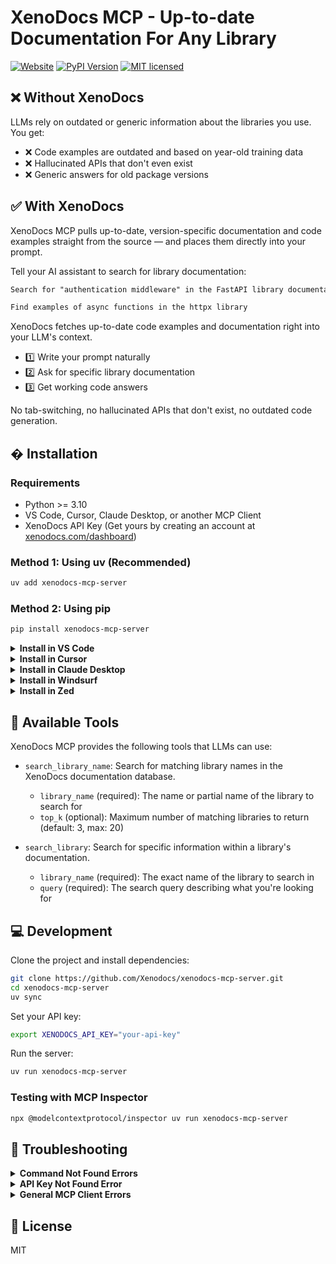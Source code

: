 # XenoDocs MCP - Up-to-date Documentation For Any Library

[![Website](https://img.shields.io/badge/Website-xenodocs.com-blue)](https://xenodocs.com) [![PyPI Version](https://img.shields.io/pypi/v/xenodocs-mcp-server?color=red)](https://pypi.org/project/xenodocs-mcp-server/) [![MIT licensed](https://img.shields.io/badge/license-MIT-blue)](./LICENSE)

## ❌ Without XenoDocs

LLMs rely on outdated or generic information about the libraries you use. You get:

- ❌ Code examples are outdated and based on year-old training data
- ❌ Hallucinated APIs that don't even exist
- ❌ Generic answers for old package versions

## ✅ With XenoDocs

XenoDocs MCP pulls up-to-date, version-specific documentation and code examples straight from the source — and places them directly into your prompt.

Tell your AI assistant to search for library documentation:

```txt
Search for "authentication middleware" in the FastAPI library documentation
```

```txt
Find examples of async functions in the httpx library
```

XenoDocs fetches up-to-date code examples and documentation right into your LLM's context.

- 1️⃣ Write your prompt naturally
- 2️⃣ Ask for specific library documentation
- 3️⃣ Get working code answers

No tab-switching, no hallucinated APIs that don't exist, no outdated code generation.

## �️ Installation

### Requirements

- Python >= 3.10
- VS Code, Cursor, Claude Desktop, or another MCP Client
- XenoDocs API Key (Get yours by creating an account at [xenodocs.com/dashboard](https://xenodocs.com/dashboard))

### Method 1: Using uv (Recommended)

```bash
uv add xenodocs-mcp-server
```

### Method 2: Using pip

```bash
pip install xenodocs-mcp-server
```

<details>
<summary><b>Install in VS Code</b></summary>

Add this to your VS Code MCP config file (`.vscode/mcp.json`). See [VS Code MCP docs](https://code.visualstudio.com/docs/copilot/chat/mcp-servers) for more info.

#### VS Code Local Server Connection

```json
{
  "servers": {
    "xenodocs-mcp-server": {
      "type": "stdio",
      "command": "uvx",
      "args": [
        "xenodocs-mcp-server"
      ],
      "env": {
        "XENODOCS_API_KEY": "YOUR_API_KEY"
      }
    }
  },
  "inputs": []
}
```

Alternative configurations:

**Using uv project:**
```json
{
  "servers": {
    "xenodocs-mcp-server": {
      "type": "stdio",
      "command": "uv",
      "args": ["run", "xenodocs-mcp-server"],
      "env": {
        "XENODOCS_API_KEY": "YOUR_API_KEY"
      }
    }
  },
  "inputs": []
}
```

**Using Python module:**
```json
{
  "servers": {
    "xenodocs-mcp-server": {
      "type": "stdio",
      "command": "python",
      "args": ["-m", "xenodocs_mcp_server.server"],
      "env": {
        "XENODOCS_API_KEY": "YOUR_API_KEY"
      }
    }
  },
  "inputs": []
}
```

</details>

<details>
<summary><b>Install in Cursor</b></summary>

Add to your Cursor MCP configuration (`~/.cursor/mcp.json`):

```json
{
  "mcpServers": {
    "xenodocs": {
      "command": "uvx",
      "args": ["xenodocs-mcp-server"],
      "env": {
        "XENODOCS_API_KEY": "YOUR_API_KEY"
      }
    }
  }
}
```

</details>

<details>
<summary><b>Install in Claude Desktop</b></summary>

Add to your Claude Desktop configuration:

```json
{
  "mcpServers": {
    "xenodocs": {
      "command": "uvx",
      "args": ["xenodocs-mcp-server"],
      "env": {
        "XENODOCS_API_KEY": "YOUR_API_KEY"
      }
    }
  }
}
```

</details>

<details>
<summary><b>Install in Windsurf</b></summary>

Add to your Windsurf MCP configuration:

```json
{
  "mcpServers": {
    "xenodocs": {
      "command": "uvx",
      "args": ["xenodocs-mcp-server"],
      "env": {
        "XENODOCS_API_KEY": "YOUR_API_KEY"
      }
    }
  }
}
```

</details>

<details>
<summary><b>Install in Zed</b></summary>

Add to your Zed `settings.json`:

```json
{
  "context_servers": {
    "xenodocs": {
      "source": "custom",
      "command": "uvx",
      "args": ["xenodocs-mcp-server"],
      "env": {
        "XENODOCS_API_KEY": "YOUR_API_KEY"
      }
    }
  }
}
```

</details>

## 🔨 Available Tools

XenoDocs MCP provides the following tools that LLMs can use:

- `search_library_name`: Search for matching library names in the XenoDocs documentation database.
  - `library_name` (required): The name or partial name of the library to search for
  - `top_k` (optional): Maximum number of matching libraries to return (default: 3, max: 20)

- `search_library`: Search for specific information within a library's documentation.
  - `library_name` (required): The exact name of the library to search in
  - `query` (required): The search query describing what you're looking for

## 💻 Development

Clone the project and install dependencies:

```bash
git clone https://github.com/Xenodocs/xenodocs-mcp-server.git
cd xenodocs-mcp-server
uv sync
```

Set your API key:

```bash
export XENODOCS_API_KEY="your-api-key"
```

Run the server:

```bash
uv run xenodocs-mcp-server
```

### Testing with MCP Inspector

```bash
npx @modelcontextprotocol/inspector uv run xenodocs-mcp-server
```

## 🚨 Troubleshooting

<details>
<summary><b>Command Not Found Errors</b></summary>

If you get "command not found" errors:

1. **For uv projects:** Make sure you're in a directory with a `pyproject.toml` file
2. **For pip installation:** Use the Python module method:
   ```json
   {
     "command": "python",
     "args": ["-m", "xenodocs_mcp_server.server"]
   }
   ```

</details>

<details>
<summary><b>API Key Not Found Error</b></summary>

If you see `WARNING: XENODOCS_API_KEY not set!`, make sure you've configured the API key in your MCP client configuration or as a system environment variable.

</details>

<details>
<summary><b>General MCP Client Errors</b></summary>

1. Restart your MCP client completely
2. Check that your installation method is working by running the command manually
3. Check client output/logs for MCP connection errors
4. Verify you have the correct Python version (>=3.10)

</details>

## 📄 License

MIT